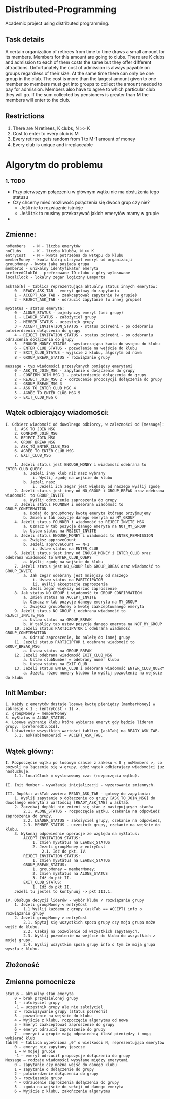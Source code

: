 # Distributed-Programming
Academic project using distributed programming.

## Task details
A certain organization of retirees from time to time draws a small amount for its members. Members for this amount are going to clubs. There are K clubs and admission to each of them costs the same but they offer different attractions. Unfortunately the cost of admission is always payable on groups regardless of their size. At the same time there can only be one group in the club. The cost is more than the largest amount given to one member so members must get into groups to collect the amount needed to pay for admission. Members also have to agree to which particular club they will go. If the sum collected by pensioners is greater than M the members will enter to the club.

## Restrictions
1. There are N retirees, K clubs, N >> K
2. Cost to enter to every club is M
3. Every retireer gets random from 1 to M-1 amount of money
4. Every club is unique and irreplaceable

# Algorytm do problemu
### 1. TODO
* Przy pierwszym połączeniu w głównym wątku nie ma obsłużenia tego statusu
* Czy chcemy mieć możliwość połączenia się dwóch grup czy nie?
    * Jeśli nie to rozwiaznie istnieje
    * Jeśli tak to musimy przekazywać jakich emerytów mamy w grupie
*
## Zmienne:
    noMembers   - N - liczba emerytów
    noClubs     - K - liczba klubów, N >> K
    entryCost   - M - kwota potrzebna do wstępu do klubu
    memberMoney - kwota którą otrzymał emeryt od organizacji
    groupMoney - kwota jaką posiada grupa
    memberId - unikalny identyfikator emeryta
    preferedClubId - preferowane ID clubu z góry wylosowane
    localClock - lokalny zegar logiczny Lamporta

    askTab[N] - tablica reprezentująca aktualny status innych emerytów:
        0 - READY_ASK_TAB - emeryt gotowy do zapytania
        1 - ACCEPT_ASK_TAB - zaakceptował zapytanie (w grupie)
        2 - REJECT_ASK_TAB - odrzucił zapytanie (w innej grupie)

    myStatus - status emeryta:
        0 - ALONE_STATUS - pojedynczy emeryt (bez grupy)
        1 - LEADER_STATUS - założyciel grupy
        2 - MEMBER_STATUS - uczestnik grupy
        3 - ACCEPT_INVITATION_STATUS - status pośredni - po odebraniu potwierdzenia dołączenia do grupy
        4 - REJECT_INVITATION_STATUS - status pośredni - po odebraniu odrzucenia dołączenia do grupy
        5 - ENOUGH_MONEY_STATUS - wystarczająca kwota do wstępu do klubu
        6 - ENTER_CLUB_STATUS - pozwolenie na wejście do klubu
        7 - EXIT_CLUB_STATUS - wyjście z klubu, algorytm od nowa
        8 - GROUP_BREAK_STATUS - rozwiązanie grupy

    message - typ wiadomości przesyłanych pomiędzy emerytami
        0 - ASK_TO_JOIN_MSG - zapytanie o dołączenie do grupy
        1 - CONFIRM_JOIN_MSG 1 - potwierdzenie dołączenia do grupy
        2 - REJECT_JOIN_MSG 2 - odrzucenie propozycji dołączenia do grupy
        3 - GROUP_BREAK_MSG 3
        4 - ASK_TO_ENTER_CLUB_MSG 4
        5 - AGREE_TO_ENTER_CLUB_MSG 5
        6 - EXIT_CLUB_MSG 6

## Wątek odbierający wiadomości:
    I. Odbierz wiadomość od dowolnego odbiorcy, w zależności od [message]:
        1. ASK_TO_JOIN_MSG
        2. CONFIRM_JOIN_MSG
        3. REJECT_JOIN_MSG
        4. GROUP_BREAK_MSG
        5. ASK_TO_ENTER_CLUB_MSG
        6. AGREE_TO_ENTER_CLUB_MSG
        7. EXIT_CLUB_MSG

        1. Jeżeli status jest ENOUGH_MONEY i wiadomość odebrana to ENTER_CLUB_QUERY
            a. Jeżeli inny klub niż nasz wybrany
                i. Wyślij zgodę na wejście do klubu
            b. Jeżeli nasz
                i. Jeżeli ich zegar jest większy od naszego wyślij zgodę
        2. Jeżeli status jest inny od NO_GROUP i GROUP_BREAK oraz odebrana wiadomość  to GROUP_INVITE
            a. Wyślij odrzucenie zaproszenia do grupy
        3. Jeżeli status FOUNDER i odebrana wiadomość to GROUP_CONFIRMATION
            a. Dodaj do groupMoney kwotę emeryta którego przyjmujemy
            b. Zmień w tab pozycje danego emeryta na MY_GROUP
        4. Jeżeli status FOUNDER i wiadomość to REJECT_INVITE_MSG
            a. Oznacz w tab pozycje danego emeryta na NOT_MY_GROUP
            b. Ustaw status na REJECT_INVITE
        5. Jeżeli status ENOUGH_MONEY i wiadomość to ENTER_PERMISSION
            a. Zwiększ approveCount
            b. Jeżeli approveCount == N-1
                i. Ustaw status na ENTER_CLUB
        6. Jeżeli status jest inny od ENOUGH_MONEY i ENTER_CLUB oraz odebrana wiadomość to ENTER_CLUB_QUERY
            a. Wyślij zgodę na wejście do klubu
        7. Jeżeli status jest NO_GROUP lub GROUP_BREAK oraz wiadomość to GROUP_INVITE
            a. Jak zegar odebrany jest mniejszy od naszego
                i. Ustaw status na PARTICIPATOR
                ii. Wyślij akceptacje zaproszenia
            b. Jeśli zegar większy odrzuć zaproszenie
        8. Jak status NO_GROUP i wiadomość to GROUP_CONFIRMATION
            a. Zmień status na ACCEPT_INVITE
            b. Oznacz w tab pozycje danego emeryta na MY_GROUP
            c. Zwiększ groupMoney o kwotę zaakceptowanego emeryta
        9. Jeżeli status NO_GROUP i odebrana wiadomość to REJECT_INVITE_MSG
            a. Ustaw status na GROUP_BREAK
            b. W tablicy tab ustaw pozycje danego emeryta na NOT_MY_GROUP
        10. Jeżeli status PARTICIPATOR i odebrana wiadomość GROUP_CONFIRMATION
            a. Odrzuć zaproszenie, bo należę do innej grupy
        11. Jeżeli status PARTICIPTOR i odebrana wiadomość to GROUP_BREAK_MSG
            a. Ustaw status na GROUP_BREAK
        12. Jeżeli odebrana wiadomość EXIT_CLUB_MSG
            a. Ustaw clubNumber = odebrany numer klubu
            b. Ustaw status na EXIT_CLUB
        13. Jeżeli status ENTER_CLUB i odebrana wiadomość ENTER_CLUB_QUERY
            a. Jeżeli różne numery klubów to wyślij pozwolenie na wejście do klubu


## Init Member:
    1. Każdy z emerytów dostaje losową kwotę pieniędzy [memberMoney] w zakresie < 1 ; (entryCost - 1) >.
    2. groupMoney = memberMoney
    3. myStatus = ALONE_STATUS.
    4. Losowe wybranie klubu które wybierze emeryt gdy będzie liderem grupy. [preferedClubId].
    5. Ustawienie wszystkich wartości tablicy [askTab] na READY_ASK_TAB.
        5.1. askTab[memberId] = ACCEPT_ASK_TAB.

## Wątek główny:
    I. Rozpoczęcie wątku po losowym czasie z zakesu < 0 ; noMembers >, co pozwoli na łączenie się w grupy, gdyż wątek odbierający wiadomości już nasłuchuje.
        1.1. localClock = wyslosowany czas (rozpoczęcia wątku).

    II. Init Member - wywołanie inicjalizacji - wyzerowanie zmiennych.

    III. Dopóki: askTab zawiera READY_ASK_TAB - gotowy do zapytania:
        1. Wyślij zapytanie o dołączenie do grupy [ASK_TO_JOIN_MSG] do dowolnego emeryta z wartością [READY_ASK_TAB] w askTab.
        2. Zaczekaj dopóki nie zmieni się stan z następujących stanów
            2.1. ALONE_STATUS - rozpoczęcie wątku, czekanie na odpowiedź zaproszenia do grupy,
            2.2. LEADER_STATUS - założyciel grupy, czekanie na odpowiedź,
            2.3. MEMBER_STATUS - uczestnik grupy, czekanie na wejście do klubu,
        3. Wykonaj odpowiednie operacje ze względu na myStatus:
            ACCEPT_INVITATION_STATUS:
                1. zmień myStatus na LEADER_STATUS
                2. Jeżeli groupMoney > entryCost
                    2.1. Idź do pkt. IV.
            REJECT_INVITATION_STATUS:
                1. zmień myStatus na LEADER_STATUS
            GROUP_BREAK_STATUS:
                1. groupMoney = memberMoney;
                2. zmień myStatus na ALONE_STATUS
                3. Idź do pkt II.
            EXIT_CLUB_STATUS:
                1. Idź do pkt II.
        Jeżeli tu jesteś to kontynuuj -> pkt III.1.

    IV. Obsługa decyzji liderów - wybór klubu / rozwiązanie grupy
        1. Jeżeli groupMoney < entryCost
            1.1 Wyślij każdemu z grupy (askTab == ACCEPT) info o rozwiązaniu grupy
        2. Jeżeli groupMoney > entryCost
            2.1. Spytaj się wszystkich spoza grupy czy moja grupa może wejść do klubu.
            2.2. Czekaj na pozwolenie od wszystkich zapytanych.
            2.3. Wyślij pozwolenie na wejście do klubu do wszystkich z mojej grupy.
            2.4. Wyślij wszystkim spoza grupy info o tym że moja grupa wyszła z klubu.

## Złożoność

## Zmienne pomocnicze
    status – aktualny stan emeryta
        0 – brak przydzielonej grupy
        1 – założyciel grupy
        -1 – uczestnik grupy ale nie założyciel
        2 – rozwiązywanie grupy (status pośredni)
        3 – pozwolenie na wejście do klubu
        4 – Wyjście z klubu, rozpoczęcie algorytmu od nowa
        5 – Emeryt zaakceptował zaproszenie do grupy
        6 – emeryt odrzucił zaproszenie do grupy
        7 – emeryci w grupie mają odpowiednią ilość pieniędzy i mogą wybierać klub
    tab[N] – tablica wypełniona „0” o wielkości N, reprezentująca emerytów
        0 – emeryt nie zapytany jeszcze
        1 – w mojej grupie
        -1 – emeryt odrzucił propozycje dołączenia do grupy
    Message – rodzaje wiadomości wysyłane między emerytami
        0 – zapytanie czy można wejść do danego klubu
        1 – zapytanie o dołączenie do grupy
        2 – potwierdzenie dołączenia do grupy
        3 – rozwiązanie grupy
        4 – Odrzucenie zaproszenia dołączenia do grupy
        5 – zgoda na wejście do sekcji od danego emeryta
        6 – Wyjście z klubu, zakończenie algorytmu
